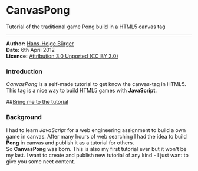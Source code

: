 # CanvasPong
Tutorial of the traditional game Pong build in a HTML5 canvas tag
* * * 

**Author:** [Hans-Helge B&uuml;rger ](http://www.hanshelgebuerger.de "Hans-Helge Bürger - Webpage")  
**Date:** 6th April 2012  
**Licence:** [Attribution 3.0 Unported (CC BY 3.0)](http://creativecommons.org/licenses/by/3.0/ "Attribution 3.0 Unported (CC BY 3.0)")

### Introduction

*CanvasPong* is a self-made tutorial to get know the canvas-tag in HTML5. This tag is a nice way to build HTML5 games with **JavaScript**.

##[Bring me to the tutorial](http://obstschale.github.com/CanvasPong/ "CanvasPong Tutorial")

### Background

I had to learn *JavaScript* for a web engineering assignment to build a own game in canvas. After many hours of web searching I had the idea to build **Pong** in canvas and publish it as a tutorial for others.  
So **CanvasPong** was born. This is also my first tutorial ever but it won't be my last. I want to create and publish new tutorial of any kind - I just want to give you some neet content.